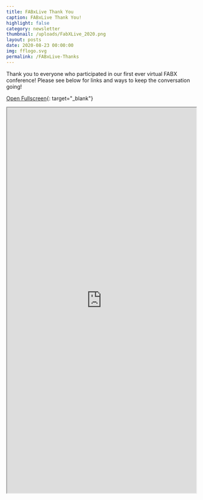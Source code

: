 ```yaml
---
title: FABxLive Thank You
caption: FABxLive Thank You!
highlight: false
category: newsletter
thumbnail: /uploads/FabXLive_2020.png
layout: posts
date: 2020-08-23 00:00:00
img: fflogo.svg
permalink: /FABxLive-Thanks
---
```


Thank you to everyone who participated in our first ever virtual FABX conference! Please see below for links and ways to keep the conversation going\!

[Open Fullscreen](http://mailchi.mp/fabfoundation.org/fabxlive-thank-you-4501668){: target="_blank"}

<iframe src="https://mailchi.mp/fabfoundation.org/fabxlive-thank-you-4501668" style="max-width: 1024px; width: 100%; margin: 0 auto; height: 1024px"></iframe>
